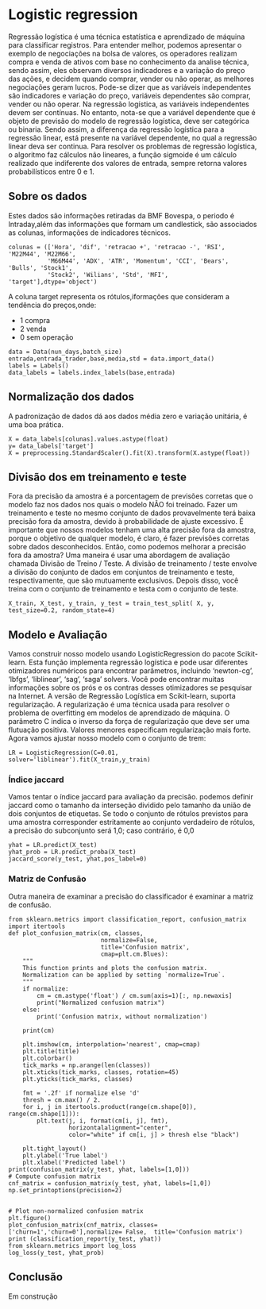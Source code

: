 # Logistic regression

Regressão logística é uma técnica estatística e aprendizado de máquina para classificar registros. Para entender melhor, podemos apresentar o exemplo de negociações na bolsa de valores, os operadores realizam compra e venda de ativos com base no conhecimento da analise técnica, sendo assim, eles observam diversos indicadores e a variação do preço das ações, e decidem quando comprar, vender ou não operar, as melhores negociações geram lucros. Pode-se dizer que as variáveis independentes são indicadores e variação do preço, variáveis dependentes são comprar, vender ou não operar.
Na regressão logística, as variáveis independentes devem ser contínuas. No entanto, nota-se que a variável dependente que é objeto de previsão do modelo de regressão logística, deve ser categórica ou binaria. Sendo assim, a diferença da regressão logística para a regressão linear, está presente na variável dependente, no qual a regressão linear deva ser continua.
Para resolver os problemas de regressão logística, o algoritmo faz cálculos não lineares, a função sigmoide é um cálculo realizado que indiferente dos valores de entrada, sempre retorna valores probabilísticos entre 0 e 1.

## Sobre os dados
Estes dados são informações retiradas da BMF Bovespa, o periodo é Intraday,além das informações que formam um candlestick, são associados as colunas, informações de indicadores técnicos.
```
colunas = (['Hora', 'dif', 'retracao +', 'retracao -', 'RSI', 'M22M44', 'M22M66',
           'M66M44', 'ADX', 'ATR', 'Momentum', 'CCI', 'Bears', 'Bulls', 'Stock1',
           'Stock2', 'Wilians', 'Std', 'MFI', 'target'],dtype='object')
```
A coluna target representa os rótulos,iformações que consideram a tendência do preços,onde:
  - 1 compra
  - 2 venda
  - 0 sem operação
```
data = Data(nun_days,batch_size)
entrada,entrada_trader,base,media,std = data.import_data()
labels = Labels()
data_labels = labels.index_labels(base,entrada)
```
## Normalização dos dados
A padronização de dados dá aos dados média zero e variação unitária, é uma boa prática.
```
X = data_labels[colunas].values.astype(float)
y= data_labels['target']
X = preprocessing.StandardScaler().fit(X).transform(X.astype(float))
```
## Divisão dos em treinamento e teste
Fora da precisão da amostra é a porcentagem de previsões corretas que o modelo faz nos dados nos quais o modelo NÃO foi treinado. Fazer um treinamento e teste no mesmo conjunto de dados provavelmente terá baixa precisão fora da amostra, devido à probabilidade de ajuste excessivo.
É importante que nossos modelos tenham uma alta precisão fora da amostra, porque o objetivo de qualquer modelo, é claro, é fazer previsões corretas sobre dados desconhecidos. Então, como podemos melhorar a precisão fora da amostra? Uma maneira é usar uma abordagem de avaliação chamada Divisão de Treino / Teste. A divisão de treinamento / teste envolve a divisão do conjunto de dados em conjuntos de treinamento e teste, respectivamente, que são mutuamente exclusivos. Depois disso, você treina com o conjunto de treinamento e testa com o conjunto de teste.
```
X_train, X_test, y_train, y_test = train_test_split( X, y, test_size=0.2, random_state=4)
```
## Modelo e Avaliação

Vamos construir nosso modelo usando LogisticRegression do pacote Scikit-learn. Esta função implementa regressão logística e pode usar diferentes otimizadores numéricos para encontrar parâmetros, incluindo ‘newton-cg’, ‘lbfgs’, ‘liblinear’, ‘sag’, ‘saga’ solvers. Você pode encontrar muitas informações sobre os prós e os contras desses otimizadores se pesquisar na Internet.
A versão de Regressão Logística em Scikit-learn, suporta regularização. A regularização é uma técnica usada para resolver o problema de overfitting em modelos de aprendizado de máquina. O parâmetro C indica o inverso da força de regularização que deve ser uma flutuação positiva. Valores menores especificam regularização mais forte. Agora vamos ajustar nosso modelo com o conjunto de trem:
```
LR = LogisticRegression(C=0.01, solver='liblinear').fit(X_train,y_train)
```
### Índice jaccard
Vamos tentar o índice jaccard para avaliação da precisão. podemos definir jaccard como o tamanho da interseção dividido pelo tamanho da união de dois conjuntos de etiquetas. Se todo o conjunto de rótulos previstos para uma amostra corresponder estritamente ao conjunto verdadeiro de rótulos, a precisão do subconjunto será 1,0; caso contrário, é 0,0
```
yhat = LR.predict(X_test)
yhat_prob = LR.predict_proba(X_test)
jaccard_score(y_test, yhat,pos_label=0)
```
### Matriz de Confusão
Outra maneira de examinar a precisão do classificador é examinar a matriz de confusão.

```
from sklearn.metrics import classification_report, confusion_matrix
import itertools
def plot_confusion_matrix(cm, classes,
                          normalize=False,
                          title='Confusion matrix',
                          cmap=plt.cm.Blues):
    """
    This function prints and plots the confusion matrix.
    Normalization can be applied by setting `normalize=True`.
    """
    if normalize:
        cm = cm.astype('float') / cm.sum(axis=1)[:, np.newaxis]
        print("Normalized confusion matrix")
    else:
        print('Confusion matrix, without normalization')

    print(cm)

    plt.imshow(cm, interpolation='nearest', cmap=cmap)
    plt.title(title)
    plt.colorbar()
    tick_marks = np.arange(len(classes))
    plt.xticks(tick_marks, classes, rotation=45)
    plt.yticks(tick_marks, classes)

    fmt = '.2f' if normalize else 'd'
    thresh = cm.max() / 2.
    for i, j in itertools.product(range(cm.shape[0]), range(cm.shape[1])):
        plt.text(j, i, format(cm[i, j], fmt),
                 horizontalalignment="center",
                 color="white" if cm[i, j] > thresh else "black")

    plt.tight_layout()
    plt.ylabel('True label')
    plt.xlabel('Predicted label')
print(confusion_matrix(y_test, yhat, labels=[1,0]))
# Compute confusion matrix
cnf_matrix = confusion_matrix(y_test, yhat, labels=[1,0])
np.set_printoptions(precision=2)


# Plot non-normalized confusion matrix
plt.figure()
plot_confusion_matrix(cnf_matrix, classes=['churn=1','churn=0'],normalize= False,  title='Confusion matrix')
print (classification_report(y_test, yhat))
from sklearn.metrics import log_loss
log_loss(y_test, yhat_prob)
```
## Conclusão

Em construção





